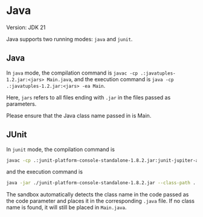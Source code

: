 # Java

Version: JDK 21

Java supports two running modes: `java` and `junit`.

## Java

In `java` mode, the compilation command is `javac -cp .:javatuples-1.2.jar:<jars> Main.java`, and the execution command is `java -cp .:javatuples-1.2.jar:<jars> -ea Main`.

Here, `jars` refers to all files ending with `.jar` in the files passed as parameters.

Please ensure that the Java class name passed in is Main.

## JUnit

In `junit` mode, the compilation command is

```bash
javac -cp .:junit-platform-console-standalone-1.8.2.jar:junit-jupiter-api-5.11.0-javadoc.jar:<jars> *.java
```

and the execution command is

```bash
java -jar ./junit-platform-console-standalone-1.8.2.jar --class-path .:junit-platform-console-standalone-1.8.2.jar:junit-jupiter-api-5.11.0-javadoc.jar:<jars> --scan-class-path
```

The sandbox automatically detects the class name in the code passed as the code parameter and places it in the corresponding `.java` file. If no class name is found, it will still be placed in `Main.java`.
